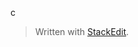 
c

> Written with [StackEdit](https://stackedit.io/).
<!--stackedit_data:
eyJoaXN0b3J5IjpbLTIxMjk0NTM3NTldfQ==
-->